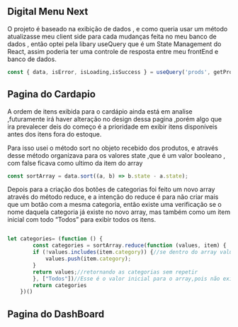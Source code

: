 ## Digital Menu Next

O projeto é baseado na exibição de dados  , e como queria usar um método atualizasse meu client side para cada mudanças feita no meu banco de dados  , então optei pela libary useQuery que é um State Management do React, assim poderia ter uma controle de resposta entre meu frontEnd e banco de dados.

```jsx
const { data, isError, isLoading,isSuccess } = useQuery('prods', getProds);
```
## Pagina do Cardapio 
A ordem de itens exibida para o cardápio ainda está em analise ,futuramente irá haver alteração no design dessa pagina ,porém algo que ira prevalecer deis do começo é a prioridade em exibir itens disponíveis antes dos itens fora do estoque.

Para isso usei o método sort no objeto recebido dos produtos, e através desse método organizava para os valores state ,que é um valor booleano , com false ficava como ultimo da item do array

```jsx
const sortArray = data.sort((a, b) => b.state - a.state);
```

Depois para a criação dos botões de categorias foi feito um novo array através do método reduce, e a intenção do reduce é para não criar mais que um botão com a mesma categoria, então existe uma verificação se o nome daquela categoria já existe no novo array, mas também como um item inicial com todo “Todos” para exibir todos os itens. 

```jsx

let categories= (function () {
        const categories = sortArray.reduce(function (values, item) {
        if (!values.includes(item.category)) {//se dentro do array values ainda tem a categoria do item atual
            values.push(item.category);
        }
        return values;//retornando as categorias sem repetir 
        }, ["Todos"])//Esse é o valor inicial para o array,pois não existe a categoria all na lista de produtos ,ela foi adicionada agora
        return categories
    })()
```
## Pagina do DashBoard


